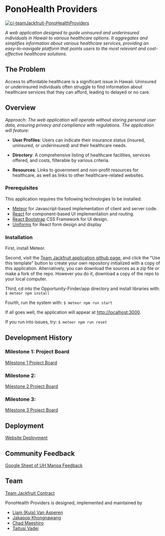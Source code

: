 # PonoHealth Providers

[![ci-teamJackfruit-PonoHealthProviders](https://github.com/team-jackfruit/PonoHealthProviders/actions/workflows/ci.yml/badge.svg)](https://github.com/team-jackfruit/PonoHealthProviders/actions/workflows/ci.yml)

*A web application designed to guide uninsured and underinsured individuals in Hawaii to various healthcare options. It aggregates and simplifies information about various healthcare services, providing an easy-to-navigate platform that points users to the most relevant and cost-effective healthcare solutions.*

## The Problem

Access to affordable healthcare is a significant issue in Hawaii. Uninsured or underinsured individuals often struggle to find information about healthcare services that they can afford, leading to delayed or no care.

## Overview

*Approach*: *The web application will operate without storing personal user data, ensuring privacy and compliance with regulations. The application will feature:*

* **User Profiles**: Users can indicate their insurance status (insured, uninsured, or underinsured) and their healthcare needs.

* **Directory**: A comprehensive listing of healthcare facilities, services offered, and costs, filterable by various criteria.

* **Resources**: Links to government and non-profit resources for healthcare, as well as links to other healthcare-related websites.
  
### Prerequisites
This application requires the following technologies to be installed:
* [Meteor](https://www.meteor.com/install) for Javascript-based implementation of client and server code.
* [React](https://reactjs.org/) for component-based UI implementation and routing.
* [React Bootstrap](https://react-bootstrap.github.io/) CSS Framework for UI design.
* [Uniforms](https://uniforms.tools/) for React form design and display

### Installation
First, install Meteor.

Second, visit the [Team Jackfruit application github page](https://github.com/team-jackfruit), and click the "Use this template" button to create your own repository initialized with a copy of this application. Alternatively, you can download the sources as a zip file or make a fork of the repo. However you do it, download a copy of the repo to your local computer.

Third, cd into the Opportunity-Finder/app directory and install libraries with:
`$ meteor npm install`

Fourth, run the system with:
`$ meteor npm run start`

If all goes well, the application will appear at [http://localhost:3000](http://localhost:3000).

If you run into issues, try:
`$ meteor npm run reset`

## Development History
### Milestone 1: Project Board
[Milestone 1 Project Board](https://github.com/orgs/team-jackfruit/projects/3)

### Milestone 2: 
[Milestone 2 Project Board](https://github.com/orgs/team-jackfruit/projects/5/views/1)

### Milestone 3:
[Milestone 3 Project Board](https://github.com/orgs/team-jackfruit/projects/7)

## Deployment
[Website Deployment](https://ponohealthproviders.com/)

## Community Feedback
[Google Sheet of UH Manoa Feedback](https://docs.google.com/spreadsheets/d/1JRvh4Mlv8LFXiGRYBRDMCaBMnQ2andZNpcn5ZXmh7Vw/edit?usp=sharing)

## Team
[Team Jackfruit Contract](https://docs.google.com/document/d/1qJgPv2CSdPikN0eX_icKm8f14ZhrNpCa6SEnEY4vdhk/edit?usp=sharing)

PonoHealth Providers is designed, implemented and maintained by
* [Liam (Kula) Van Asperen](https://liamkula.github.io/)
* [Jakapop Khongnawang](https://jakapop1.github.io/)
* [Chad Maeshiro](https://chadmaeshiro.github.io/)
* [Taitusi Vadei](https://tvadei.github.io/)

